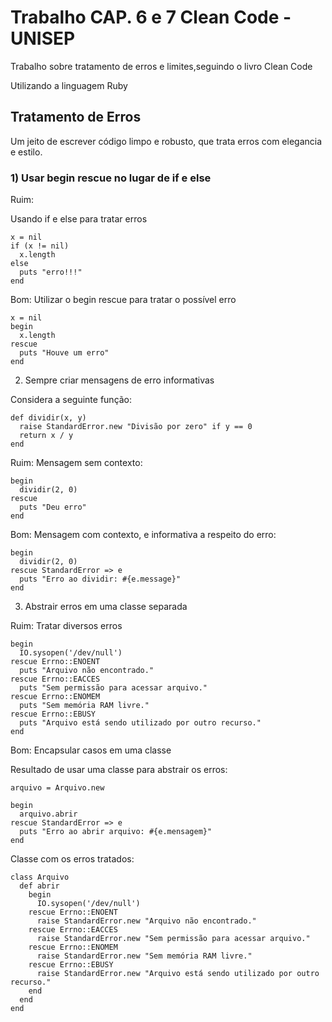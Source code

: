 # Trabalho CAP. 6 e 7 Clean Code - UNISEP
Trabalho sobre tratamento de erros e limites,seguindo o livro Clean Code

Utilizando a linguagem Ruby

## Tratamento de Erros

Um jeito de escrever código limpo e robusto, que trata erros com elegancia e estilo.

### 1) Usar begin rescue no lugar de if e else

Ruim: 

Usando if e else para tratar erros
```
x = nil
if (x != nil)
  x.length
else
  puts "erro!!!"
end
```

Bom:
Utilizar o begin rescue para tratar o possível erro

```
x = nil
begin
  x.length
rescue
  puts "Houve um erro"
end
```

2) Sempre criar mensagens de erro informativas

Considera a seguinte função:
```
def dividir(x, y)
  raise StandardError.new "Divisão por zero" if y == 0
  return x / y
end
```

Ruim:
Mensagem sem contexto:

```
begin
  dividir(2, 0)
rescue
  puts "Deu erro"
end
```

Bom:
Mensagem com contexto, e informativa a respeito do erro:

```
begin
  dividir(2, 0)
rescue StandardError => e
  puts "Erro ao dividir: #{e.message}"
end
```

3) Abstrair erros em uma classe separada

Ruim: 
Tratar diversos erros

```
begin
  IO.sysopen('/dev/null')
rescue Errno::ENOENT
  puts "Arquivo não encontrado."
rescue Errno::EACCES
  puts "Sem permissão para acessar arquivo."
rescue Errno::ENOMEM
  puts "Sem memória RAM livre."
rescue Errno::EBUSY
  puts "Arquivo está sendo utilizado por outro recurso."
end
```

Bom:
Encapsular casos em uma classe

Resultado de usar uma classe para abstrair os erros:
```
arquivo = Arquivo.new

begin
  arquivo.abrir
rescue StandardError => e
  puts "Erro ao abrir arquivo: #{e.mensagem}"
end
```

Classe com os erros tratados:

```
class Arquivo
  def abrir
    begin
      IO.sysopen('/dev/null')
    rescue Errno::ENOENT
      raise StandardError.new "Arquivo não encontrado."
    rescue Errno::EACCES
      raise StandardError.new "Sem permissão para acessar arquivo."
    rescue Errno::ENOMEM
      raise StandardError.new "Sem memória RAM livre."
    rescue Errno::EBUSY
      raise StandardError.new "Arquivo está sendo utilizado por outro recurso."
    end
  end
end
```
